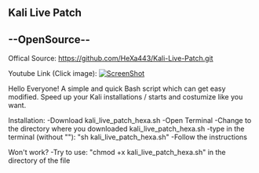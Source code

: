 Kali Live Patch
 ------------
--OpenSource--
 ------------

Offical Source:
https://github.com/HeXa443/Kali-Live-Patch.git

Youtube Link (Click image):
[![ScreenShot](https://raw.github.com/HeXa443/Kali-Live-Patch/blob/master/github-youtube-link-kali-patch.png)](https://youtu.be/N9_-9MvFftM)

Hello Everyone!
A simple and quick Bash script which can get easy modified.
Speed up your Kali installations / starts and costumize like you want.

Installation:
-Download kali_live_patch_hexa.sh
-Open Terminal
-Change to the directory where you downloaded kali_live_patch_hexa.sh
-type in the terminal (without ""): "sh kali_live_patch_hexa.sh"
-Follow the instructions

Won't work?
-Try to use: "chmod +x kali_live_patch_hexa.sh" in the directory of the file


